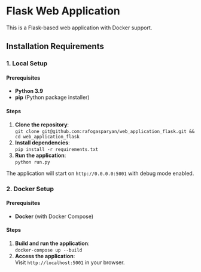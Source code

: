 # Flask Web Application
This is a Flask-based web application with Docker support.

## Installation Requirements

### 1. Local Setup

#### Prerequisites
- **Python 3.9**
- **pip** (Python package installer)

#### Steps
1. **Clone the repository**:  
   `git clone git@github.com:rafogasparyan/web_application_flask.git && cd web_application_flask`
2. **Install dependencies**:  
   `pip install -r requirements.txt`
3. **Run the application**:  
   `python run.py`

The application will start on `http://0.0.0.0:5001` with debug mode enabled.

### 2. Docker Setup

#### Prerequisites
- **Docker** (with Docker Compose)

#### Steps
1. **Build and run the application**:  
   `docker-compose up --build`
2. **Access the application**:  
   Visit `http://localhost:5001` in your browser.
